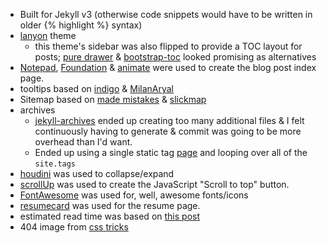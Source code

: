 - Built for Jekyll v3 (otherwise code snippets would have to be written in older {% highlight %} syntax)
- [lanyon](https://github.com/poole/lanyon) theme
	- this theme's sidebar was also flipped to provide a TOC layout for posts; [pure drawer](https://github.com/mac81/pure-drawer) & [bootstrap-toc](https://afeld.github.io/bootstrap-toc/) looked promising as alternatives
- [Notepad](https://github.com/hmfaysal/Notepad/blob/gh-pages/index.html), [Foundation](http://foundation.zurb.com/sites/download.html) & [animate](https://github.com/daneden/animate.css) were used to create the blog post index page.
- tooltips based on [indigo](https://github.com/sergiokopplin/indigo) & [MilanAryal](https://github.com/MilanAryal/milanaryal.github.io)
- Sitemap based on [made mistakes](https://github.com/mmistakes/made-mistakes-jekyll) & [slickmap](https://github.com/astuteo/slickmap)
- archives
	- [jekyll-archives](https://github.com/jekyll/jekyll-archives) ended up creating too many additional files & I felt continuously having to generate & commit was going to be more overhead than I'd want.
	- Ended up using a single static tag [page](https://github.com/hiddenillusion/hiddenillusion.github.io/tags.html) and looping over all of the `site.tags`
- [houdini](http://github.com/cferdinandi/houdini) was used to collapse/expand
- [scrollUp](https://raw.githubusercontent.com/markgoodyear/scrollup/master/src/jquery.scrollUp.js) was used to create the JavaScript "Scroll to top" button.
- [FontAwesome](https://fortawesome.github.io/Font-Awesome/) was used for, well, awesome fonts/icons
- [resumecard](https://github.com/ddbullfrog/resumecard) was used for the resume page.
- estimated read time was based on [this post](https://sacha.me/articles/jekyll-word-counts)
- 404 image from [css tricks](https://css-tricks.com/thispagedoesntexist)
